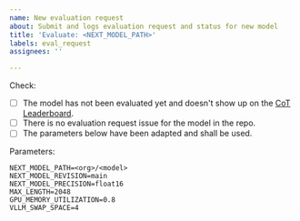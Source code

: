 ```yaml
---
name: New evaluation request
about: Submit and logs evaluation request and status for new model
title: 'Evaluate: <NEXT_MODEL_PATH>'
labels: eval_request
assignees: ''

---
```


Check:

* [ ] The model has not been evaluated yet and doesn't show up on the [CoT Leaderboard](https://huggingface.co/spaces/logikon/open_cot_leaderboard).
* [ ] There is no evaluation request issue for the model in the repo.
* [ ] The parameters below have been adapted and shall be used.

Parameters:

```console
NEXT_MODEL_PATH=<org>/<model>
NEXT_MODEL_REVISION=main
NEXT_MODEL_PRECISION=float16
MAX_LENGTH=2048 
GPU_MEMORY_UTILIZATION=0.8
VLLM_SWAP_SPACE=4
```
